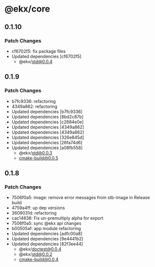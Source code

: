 # @ekx/core

## 0.1.10

### Patch Changes

- cf6702f5: fix package files
- Updated dependencies [cf6702f5]
  - @ekx/std@0.0.4

## 0.1.9

### Patch Changes

- b7fc9336: refactoring
- 4349a862: refactoring
- Updated dependencies [b7fc9336]
- Updated dependencies [8bd2c87b]
- Updated dependencies [c2684e0e]
- Updated dependencies [4349a862]
- Updated dependencies [4349a862]
- Updated dependencies [326e845d]
- Updated dependencies [26fa74d6]
- Updated dependencies [a08fb558]
  - @ekx/std@0.0.3
  - cmake-build@0.0.5

## 0.1.8

### Patch Changes

- 7506f0a5: image: remove error messages from stb-image in Release build
- 4759a4ff: up dep versions
- 3609031d: refactoring
- cac14838: Fix un-premultiply alpha for export
- 7506f0a5: sync @ekx api changes
- b00505af: app module refactoring
- Updated dependencies [adfc00a8]
- Updated dependencies [9e4441b2]
- Updated dependencies [82f3ee44]
  - @ekx/doctest@0.0.4
  - @ekx/std@0.0.2
  - cmake-build@0.0.4
